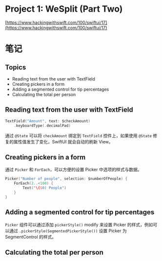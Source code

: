 # Project 1: WeSplit (Part Two)

[https://www.hackingwithswift.com/100/swiftui/17](https://www.hackingwithswift.com/100/swiftui/17)

# 笔记

## Topics

 * Reading text from the user with TextField
 * Creating pickers in a form
 * Adding a segmented control for tip percentages
 * Calculating the total per person

## Reading text from the user with TextField

``` swift
TextField("Amount", text: $checkAmount)
    .keyboardType(.decimalPad)
```

通过 `@State` 可以将 `checkAmount` 绑定到 `TextField` 控件上，如果使用 `@State` 修复的属性值发生了变化，SwiftUI 就会自动的刷新 View。

## Creating pickers in a form

通过 `Picker` 和 `ForEach`，可以方便的设置 Picker 中选项的样式与数据。

``` swift
Picker("Number of people", selection: $numberOfPeople) {
    ForEach(2..<100) {
        Text("\($0) People")
    }
}
```

## Adding a segmented control for tip percentages

`Picker` 组件可以通过添加 `pickerStyle()` modify 来设置 Picker 的样式，例如可以通过 `.pickerStyle(SegmentedPickerStyle())` 设置 Picker 为 SegmentControl 的样式。

## Calculating the total per person

